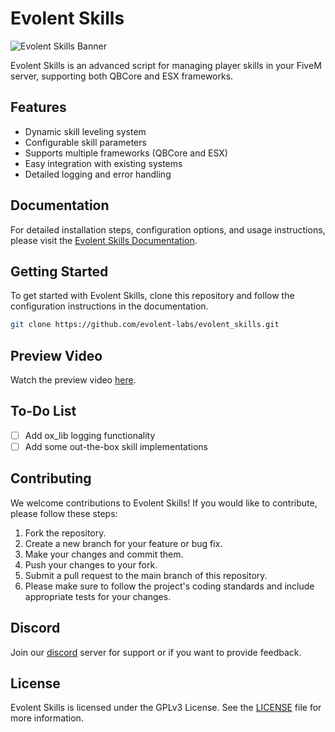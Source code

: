 # Evolent Skills

![Evolent Skills Banner](https://i.ibb.co/Wvjy09R/skills.png)

Evolent Skills is an advanced script for managing player skills in your FiveM server, supporting both QBCore and ESX frameworks.

## Features

- Dynamic skill leveling system
- Configurable skill parameters
- Supports multiple frameworks (QBCore and ESX)
- Easy integration with existing systems
- Detailed logging and error handling

## Documentation

For detailed installation steps, configuration options, and usage instructions, please visit the [Evolent Skills Documentation](https://docs.evolent.dev).

## Getting Started

To get started with Evolent Skills, clone this repository and follow the configuration instructions in the documentation.

```bash
git clone https://github.com/evolent-labs/evolent_skills.git
```

## Preview Video

Watch the preview video [here](https://streamable.com/q7m42r).

## To-Do List

- [ ] Add ox_lib logging functionality
- [ ] Add some out-the-box skill implementations

## Contributing
We welcome contributions to Evolent Skills! If you would like to contribute, please follow these steps:

1. Fork the repository.
2. Create a new branch for your feature or bug fix.
3. Make your changes and commit them.
4. Push your changes to your fork.
5. Submit a pull request to the main branch of this repository.
6. Please make sure to follow the project's coding standards and include appropriate tests for your changes.
 
## Discord
Join our [discord](https://discord.gg/P9DpRUVqs9) server for support or if you want to provide feedback.

## License
Evolent Skills is licensed under the GPLv3 License. See the [LICENSE](https://github.com/evolent-labs/evolent_skills/blob/main/LICENSE) file for more information.
